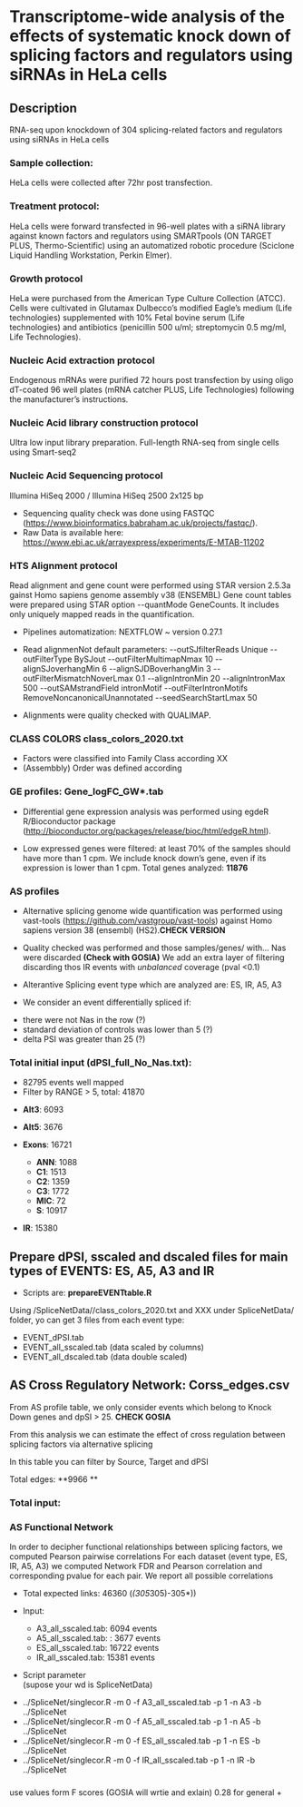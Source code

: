 # Transcriptome-wide analysis of the effects of systematic knock down of splicing factors and regulators using siRNAs in HeLa cells

## Description
RNA-seq upon knockdown of 304 splicing-related factors and regulators using siRNAs in HeLa cells

### Sample collection: 
HeLa cells were collected after 72hr post transfection. 

### Treatment protocol:
HeLa cells were forward transfected in 96-well plates with a siRNA library against known factors and regulators using SMARTpools (ON TARGET PLUS, Thermo-Scientific) using an automatized robotic procedure (Sciclone Liquid Handling Workstation, Perkin Elmer). 

### Growth protocol 
HeLa were purchased from the American Type Culture Collection (ATCC). Cells were cultivated in Glutamax Dulbecco’s modified Eagle’s medium (Life technologies) supplemented with 10% Fetal bovine serum (Life technologies) and antibiotics (penicillin 500 u/ml; streptomycin 0.5 mg/ml, Life Technologies).

### Nucleic Acid extraction protocol 
Endogenous	mRNAs were purified 72 hours post	 transfection by using	 oligo	 dT-coated 96 well plates	(mRNA catcher PLUS, Life Technologies) following the manufacturer’s instructions.	 

### Nucleic Acid library construction protocol
Ultra low input library preparation. Full-length RNA-seq from single cells using Smart-seq2

### Nucleic Acid Sequencing protocol
Illumina HiSeq 2000 / Illumina HiSeq 2500 2x125 bp

* Sequencing quality check was done using FASTQC (https://www.bioinformatics.babraham.ac.uk/projects/fastqc/). 
* Raw Data is available here: https://www.ebi.ac.uk/arrayexpress/experiments/E-MTAB-11202

### HTS Alignment protocol

Read alignment and gene count were performed using STAR version 2.5.3a gainst Homo sapiens genome assembly v38 (ENSEMBL) 
Gene count tables were prepared using STAR option --quantMode GeneCounts. It includes only uniquely mapped reads in the quantification.
* Pipelines automatization: NEXTFLOW  ~  version 0.27.1
* Read alignmenNot default parameters:
                --outSJfilterReads Unique 
                --outFilterType BySJout 
                --outFilterMultimapNmax 10 
                --alignSJoverhangMin 6 
                --alignSJDBoverhangMin 3 
                --outFilterMismatchNoverLmax 0.1 
                --alignIntronMin 20 
        	      --alignIntronMax 500 
	              --outSAMstrandField intronMotif 
                --outFilterIntronMotifs RemoveNoncanonicalUnannotated 
                --seedSearchStartLmax 50 

* Alignments were quality checked with QUALIMAP. 

### CLASS COLORS class_colors_2020.txt
* Factors were classified into  Family Class according XX
* (Assembbly) Order was defined according


### GE profiles: Gene_logFC_GW*.tab

* Differential gene expression analysis was performed using egdeR R/Bioconductor package (http://bioconductor.org/packages/release/bioc/html/edgeR.html).

* Low expressed genes were filtered: at least 70% of the samples should have more than 1 cpm. We include knock down’s gene, even if its expression is lower than 1 cpm. Total genes analyzed: **11876**

### AS profiles

* Alternative splicing genome wide quantification was performed using vast-tools (https://github.com/vastgroup/vast-tools) against Homo sapiens version 38 (ensembl) (HS2).**CHECK VERSION**

* Quality checked was performed and those  samples/genes/ with… Nas were discarded **(Check with GOSIA)**
We add an extra layer of filtering discarding thos IR events with *unbalanced* coverage (pval <0.1)

* Alterantive Splicing event type which are analyzed are: ES, IR, A5, A3

* We consider an event differentially spliced if:
- there were not Nas in the row (?)
- standard deviation of controls was lower than 5 (?)
- delta PSI was greater than 25 (?)

### Total initial input (dPSI_full_No_Nas.txt): 
* 82795 events well mapped
* Filter by RANGE > 5, total: 41870

 - **Alt3**: 6093

- **Alt5**: 3676

- **Exons**: 16721

	*  **ANN**: 1088
	*  **C1**: 1513
	*  **C2**: 1359
	*  **C3**: 1772
	*  **MIC**: 72
	*  **S**: 10917 
	
 - **IR**:  15380

## Prepare dPSI, sscaled and dscaled files for main types of EVENTS: ES, A5, A3 and IR

- Scripts are: **prepareEVENTtable.R**

Using /SpliceNetData//class_colors_2020.txt and XXX under SpliceNetData/ folder, yo can get 3 files from each event type:

* EVENT_dPSI.tab
* EVENT_all_sscaled.tab (data scaled by columns)
* EVENT_all_dscaled.tab (data double scaled)



## AS Cross Regulatory Network: Corss_edges.csv
 From AS profile table, we only consider events which belong to Knock Down genes and  dpSI > 25. **CHECK GOSIA** 
 
 From this analysis we can estimate the effect of cross regulation between splicing factors via alternative splicing
 
 In this table you can filter by Source, Target and dPSI
 
 Total edges: **9966 **
 
 ### Total input:


### AS Functional Network

In order to decipher functional relationships between splicing factors, we computed Pearson pairwise correlations
For each dataset (event type, ES, IR, A5, A3) we computed Network FDR and  Pearson correlation and corresponding pvalue for each pair. We report all possible correlations

 * Total expected links: 46360 (*(305*305)-305*))

* Input:

     - A3_all_sscaled.tab: 6094 events
     - A5_all_sscaled.tab: : 3677 events
     - ES_all_sscaled.tab: 16722 events
     - IR_all_sscaled.tab: 15381 events 
     
* Script parameter	
(supose your wd is SpliceNetData)

- ../SpliceNet/singlecor.R -m 0 -f A3_all_sscaled.tab  -p  1 -n A3 -b ../SpliceNet
- ../SpliceNet/singlecor.R -m 0 -f A5_all_sscaled.tab  -p 1 -n A5 -b ../SpliceNet
- ../SpliceNet/singlecor.R -m 0 -f ES_all_sscaled.tab  -p 1 -n ES -b ../SpliceNet
- ../SpliceNet/singlecor.R -m 0 -f IR_all_sscaled.tab  -p 1 -n IR -b ../SpliceNet

### 
use values form F scores (GOSIA will wrtie and exlain)
0.28 for general + 

